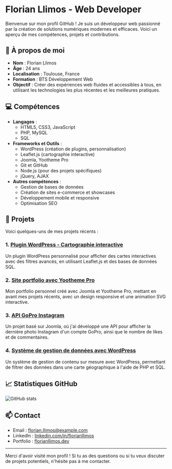 # Florian Llimos - Web Developer

Bienvenue sur mon profil GitHub ! Je suis un développeur web passionné par la création de solutions numériques modernes et efficaces. Voici un aperçu de mes compétences, projets et contributions.

## 🚀 À propos de moi

- **Nom** : Florian Llimos
- **Âge** : 24 ans
- **Localisation** : Toulouse, France
- **Formation** : BTS Développement Web
- **Objectif** : Créer des expériences web fluides et accessibles à tous, en utilisant les technologies les plus récentes et les meilleures pratiques.

## 💻 Compétences

- **Langages** :
  - HTML5, CSS3, JavaScript
  - PHP, MySQL
  - SQL
- **Frameworks et Outils** :
  - WordPress (création de plugins, personnalisation)
  - Leaflet.js (cartographie interactive)
  - Joomla, Yootheme Pro
  - Git et GitHub
  - Node.js (pour des projets spécifiques)
  - jQuery, AJAX
- **Autres compétences** :
  - Gestion de bases de données
  - Création de sites e-commerce et showcases
  - Développement mobile et responsive
  - Optimisation SEO

## 📂 Projets

Voici quelques-uns de mes projets récents :

### 1. [Plugin WordPress - Cartographie interactive](lien-vers-le-projet)
Un plugin WordPress personnalisé pour afficher des cartes interactives avec des filtres avancés, en utilisant Leaflet.js et des bases de données SQL.

### 2. [Site portfolio avec Yootheme Pro](lien-vers-le-projet)
Mon portfolio personnel créé avec Joomla et Yootheme Pro, mettant en avant mes projets récents, avec un design responsive et une animation SVG interactive.

### 3. [API GoPro Instagram](lien-vers-le-projet)
Un projet basé sur Joomla, où j'ai développé une API pour afficher la dernière photo Instagram d'un compte GoPro, ainsi que le nombre de likes et de commentaires.

### 4. [Système de gestion de données avec WordPress](lien-vers-le-projet)
Un système de gestion de contenu sur mesure avec WordPress, permettant de filtrer des données dans une carte géographique à l'aide de PHP et SQL.

## 📈 Statistiques GitHub

![GitHub stats](https://github-readme-stats.vercel.app/api?username=florianllimos&show_icons=true&count_private=true&hide=prs&theme=radical)

## 📫 Contact

- Email : florian.llimos@example.com
- LinkedIn : [linkedin.com/in/florianllimos](https://www.linkedin.com/in/florianllimos)
- Portfolio : [florianllimos.dev](https://florianllimos.dev)

---

Merci d'avoir visité mon profil ! Si tu as des questions ou si tu veux discuter de projets potentiels, n'hésite pas à me contacter.
